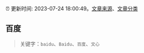 :alarm_clock: 更新时间: 2023-07-24 18:00:49。[文章来源](/README.md)、[文章分类](/TAGS.md)

## 百度


> 关键字：`baidu`、`Baidu`、`百度`、`文心`




